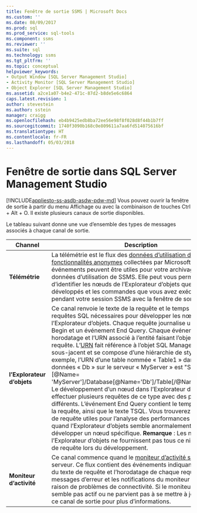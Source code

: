 ```yaml
---
title: Fenêtre de sortie SSMS | Microsoft Docs
ms.custom: ''
ms.date: 08/09/2017
ms.prod: sql
ms.prod_service: sql-tools
ms.component: ssms
ms.reviewer: ''
ms.suite: sql
ms.technology: ssms
ms.tgt_pltfrm: ''
ms.topic: conceptual
helpviewer_keywords:
- Output Window [SQL Server Management Studio]
- Activity Monitor [SQL Server Management Studio]
- Object Explorer [SQL Server Management Studio]
ms.assetid: a2ce1a07-b4e2-471c-87d2-b8de5e6c6864
caps.latest.revision: 1
author: stevestein
ms.author: sstein
manager: craigg
ms.openlocfilehash: eb4b9425edb8ba72ee56e98f8f028d8f44b1b7ff
ms.sourcegitcommit: 1740f3090b168c0e809611a7aa6fd514075616bf
ms.translationtype: HT
ms.contentlocale: fr-FR
ms.lasthandoff: 05/03/2018
---
```

# <a name="output-window-in-sql-server-management-studio"></a>Fenêtre de sortie dans SQL Server Management Studio
[!INCLUDE[appliesto-ss-asdb-asdw-pdw-md](../includes/appliesto-ss-asdb-asdw-pdw-md.md)]
Vous pouvez ouvrir la fenêtre de sortie à partir du menu Affichage ou avec la combinaison de touches Ctrl + Alt + O. Il existe plusieurs canaux de sortie disponibles.

Le tableau suivant donne une vue d’ensemble des types de messages associés à chaque canal de sortie.

|Channel|Description|
|-----------|---------------|  
|**Télémétrie**|La télémétrie est le flux des [données d’utilisation des fonctionnalités anonymes](sql-server-management-studio-ssms.md) collectées par Microsoft. Ces événements peuvent être utiles pour votre archivage des données d’utilisation de SSMS. Elle peut vous permettre d’identifier les nœuds de l’Explorateur d’objets que vous avez développés et les commandes que vous avez exécutées pendant votre session SSMS avec la fenêtre de sortie ouverte.|
|**l’Explorateur d’objets**|Ce canal renvoie le texte de la requête et le temps écoulé des requêtes SQL nécessaires pour développer les nœuds dans l’Explorateur d’objets. Chaque requête journalise une requête Begin et un événement End Query. Chaque événement a un horodatage et l’URN associé à l’entité faisant l’objet d’une requête. L’[URN](https://technet.microsoft.com/library/microsoft.sqlserver.management.smo.urn(v=sql.90).aspx) fait référence à l’objet SQL Management Object sous-jacent et se compose d’une hiérarchie de style XPath. Par exemple, l’URN d’une table nommée « Table1 » dans la base de données « Db » sur le serveur « MyServer » est "Server [@Name= 'MyServer']/Database[@Name='Db']/Table[/@Name='Table1']". Le développement d’un nœud dans l’Explorateur d’objets peut effectuer plusieurs requêtes de ce type avec des paramètres différents. L’événement End Query contient le temps écoulé de la requête, ainsi que le texte TSQL. Vous trouverez ces données de requête utiles pour l’analyse des performances de serveur quand l’Explorateur d’objets semble anormalement lent pour développer un nœud spécifique. **Remarque** : Les nœuds de l’Explorateur d’objets ne fournissent pas tous ce niveau de détail de requête lors du développement.|
|**Moniteur d’activité**|Ce canal commence quand le [moniteur d’activité s’ouvre](https://docs.microsoft.com/en-us/sql/relational-databases/performance-monitor/activity-monitor) pour un serveur. Ce flux contient des événements indiquant une partie du texte de requête et l’horodatage de chaque requête, les messages d’erreur et les notifications du moniteur en pause en raison de problèmes de connectivité. Si le moniteur d’activité ne semble pas actif ou ne parvient pas à se mettre à jour, vérifiez ce canal de sortie pour plus d’informations.|





